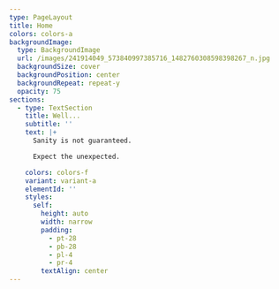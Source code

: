 ```yaml
---
type: PageLayout
title: Home
colors: colors-a
backgroundImage:
  type: BackgroundImage
  url: /images/241914049_573840997385716_1482760308598398267_n.jpg
  backgroundSize: cover
  backgroundPosition: center
  backgroundRepeat: repeat-y
  opacity: 75
sections:
  - type: TextSection
    title: Well...
    subtitle: ''
    text: |+
      Sanity is not guaranteed.

      Expect the unexpected.

    colors: colors-f
    variant: variant-a
    elementId: ''
    styles:
      self:
        height: auto
        width: narrow
        padding:
          - pt-28
          - pb-28
          - pl-4
          - pr-4
        textAlign: center
---
```

